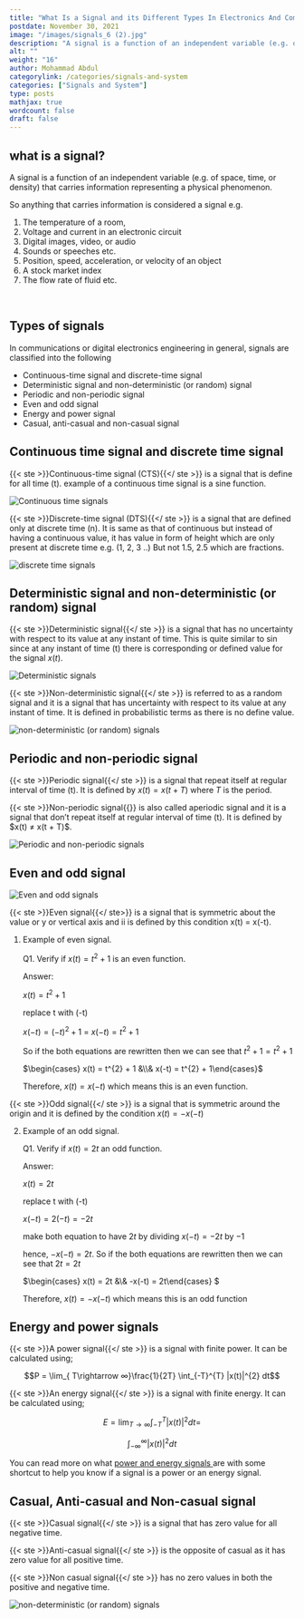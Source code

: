 ```yaml
---
title: "What Is a Signal and its Different Types In Electronics And Communications?"
postdate: November 30, 2021
image: "/images/signals_6 (2).jpg"
description: "A signal is a function of an independent variable (e.g. of space, time, or density) that carries information representing a physical phenomenon. So anything that carries information is considered a signal"
alt: ""
weight: "16"
author: Mohammad Abdul
categorylink: /categories/signals-and-system
categories: ["Signals and System"]
type: posts
mathjax: true
wordcount: false
draft: false
---
```


## what is a signal?

A signal is a function of an independent variable (e.g. of space, time, or density) that carries information representing a physical phenomenon.

So anything that carries information is considered a signal e.g.

1. The temperature of a room,
2. Voltage and current in an electronic circuit
3. Digital images, video, or audio
4. Sounds or speeches etc.
5. Position, speed, acceleration, or velocity of an object
6. A stock market index
7. The flow rate of fluid etc.

<br>

## Types of signals

In communications or digital electronics engineering in general, signals are classified into the following

<ul class="ul-in-post">

<li>
Continuous-time signal and discrete-time signal
</li>
<li>
Deterministic signal and non-deterministic (or random) signal
</li>
<li>
Periodic and non-periodic signal
</li>
<li>
Even and odd signal
</li>
<li>
Energy and power signal
</li>
<li>
Casual, anti-casual and non-casual signal
</li>

</ul>

## Continuous time signal and discrete time signal

{{< ste >}}Continuous-time signal (CTS){{</ ste >}} is a signal that is define for all time (t). example of a continuous time signal is a sine function.

<img src="/images/signals_8 (2).jpg" alt="Continuous time signals">

{{< ste >}}Discrete-time signal (DTS){{</ ste >}} is a signal that are defined only at discrete time (n).
It is same as that of continuous but instead of having a continuous value, it has value in form of height which are only present at discrete time e.g. (1, 2, 3 ..) But not 1.5, 2.5 which are fractions.

<img src="/images/signals_7 (2).jpg" alt="discrete time signals">

## Deterministic signal and non-deterministic (or random) signal

{{< ste >}}Deterministic signal{{</ ste >}} is a signal that has no uncertainty with respect to its value at any instant of time. This is quite similar to sin since at any instant of time (t) there is corresponding or defined value for the signal $x(t)$.

<img src="/images/signal_3.jpg" alt="Deterministic signals">

{{< ste >}}Non-deterministic signal{{</ ste >}} is referred to as a random signal and it is a signal that has uncertainty with respect to its value at any instant of time. It is defined in probabilistic terms as there is no define value.

<img src="/images/signals_3 (2).jpg" alt="non-deterministic (or random) signals">

## Periodic and non-periodic signal

{{< ste >}}Periodic signal{{</ ste >}} is a signal that repeat itself at regular interval of time (t).
It is defined by $x(t) = x(t + T)$ where $T$ is the period.

<p>{{< ste >}}Non-periodic signal{{</ ste >}} is also called aperiodic signal and it is a signal that don’t repeat itself at regular interval of time (t).
It is defined by $x(t) &ne; x(t + T)$.</p>

<img src="/images/signals_2 (2).jpg" alt="Periodic and non-periodic signals">

## Even and odd signal

<img src="/images/signals_6 (2).jpg" alt="Even and odd signals">

{{< ste >}}Even signal{{</ ste>}} is a signal that is symmetric about the value or y or vertical axis and ii is defined by this condition x(t) = x(-t).

1. Example of even signal.

   Q1. Verify if $x(t) = t^{2} + 1$ is an even function.

   Answer:

   $x(t) = t^{2} + 1$

   replace t with (-t)

   $x(-t) = (-t)^{2} + 1$ = $x(-t) = t^{2} + 1$

   So if the both equations are rewritten then we can see that $t^{2} + 1 = t^{2} + 1$

   $\begin{cases} x(t) = t^{2} + 1 &\\& x(-t) = t^{2} + 1\end{cases}$

   Therefore, $x(t) = x(-t)$ which means this is an even function.

{{< ste >}}Odd signal{{</ ste >}} is a signal that is symmetric around the origin and it is defined by the condition $x(t) = -x(-t)$

2. Example of an odd signal.

   Q1. Verify if $x(t) = 2t$ an odd function.

   Answer:

   $x(t) = 2t$

   replace t with (-t)

   $x(-t) = 2(-t) = -2t$

   make both equation to have $2t$ by dividing $x(-t) = -2t$ by $-1$

   hence, $-x(-t) = 2t$. So if the both equations are rewritten then we can see that $2t = 2t$

   $\begin{cases} x(t) = 2t &\\& -x(-t) = 2t\end{cases} $

   Therefore, $x(t) = -x(-t)$ which means this is an odd function

## Energy and power signals

{{< ste >}}A power signal{{</ ste >}} is a signal with finite power. It can be calculated using;

$$P = \lim_{ T\rightarrow ∞}\frac{1}{2T} \int_{-T}^{T} |x(t)|^{2} dt$$

{{< ste >}}An energy signal{{</ ste >}} is a signal with finite energy. It can be calculated using;

$$E =\lim_{T \rightarrow ∞ } \int_{-T}^{T} |x(t)|^{2} dt = $$

$$\int_{-∞}^{∞} |x(t)|^{2} dt$$

You can read more on what <a class="links-to-article" href="/signals-and-system/how-do-you-solve-energy-and-power-signals-problem/"> power and energy signals </a> are with some shortcut to help you know if a signal is a power or an energy signal.

## Casual, Anti-casual and Non-casual signal

{{< ste >}}Casual signal{{</ ste >}} is a signal that has zero value for all negative time.

{{< ste >}}Anti-casual signal{{</ ste >}} is the opposite of casual as it has zero value for all positive time.

{{< ste >}}Non casual signal{{</ ste >}} has no zero values in both the positive and negative time.

<img src="/images/signals_9.jpg" alt="non-deterministic (or random) signals">
